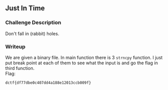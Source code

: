 ## Just In Time

### Challenge Description  
Don't fall in (rabbit) holes.  
  
### Writeup
We are given a binary file. In main function there is 3 `strncpy` function. I just put break point at each of them to see what the input is and go the flag in third function.  
Flag:  
```
dctf{df77dbe0c407dd4a188e12013ccb009f}
```